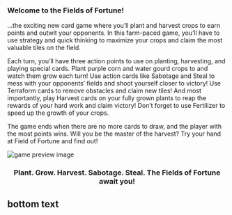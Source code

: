 ### Welcome to the Fields of Fortune!

...the exciting new card game where you’ll plant and harvest crops to earn points and outwit your opponents. In this farm-paced game, you’ll have to use strategy and quick thinking to maximize your crops and claim the most valuable tiles on the field.

Each turn, you’ll have three action points to use on planting, harvesting, and playing special cards. Plant purple corn and water gourd crops to and watch them grow each turn! Use action cards like Sabotage and Steal to mess with your opponents’ fields and shoot yourself closer to victory! Use Terraform cards to remove obstacles and claim new tiles! And most importantly, play Harvest cards on your fully grown plants to reap the rewards of your hard work and claim victory! Don’t forget to use Fertilizer to speed up the growth of your crops.

The game ends when there are no more cards to draw, and the player with the most points wins. Will you be the master of the harvest? Try your hand at Field of Fortune and find out!

![game preview image](https://user-images.githubusercontent.com/13614780/211246036-d216ddf1-c8fe-4a89-be7c-2b6cb5cfe9f7.png)

<h3 align="center">Plant. Grow. Harvest. Sabotage. Steal. The Fields of Fortune await you!<h3/>

## bottom text
